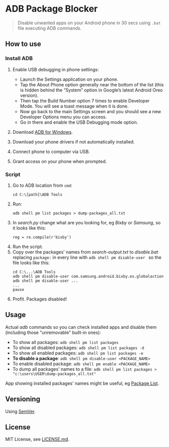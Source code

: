# ADB Package Blocker

>Disable unwanted apps on your Android phone in 30 secs using `.bat` file executing ADB commands.

## How to use
### Install ADB
1) Enable USB debugging in phone settings:
    - Launch the Settings application on your phone.
    - Tap the About Phone option generally near the bottom of the list (this is hidden behind the “System” option in Google’s latest Android Oreo version).
    - Then tap the Build Number option 7 times to enable Developer Mode. You will see a toast message when it is done.
    - Now go back to the main Settings screen and you should see a new Developer Options menu you can access.
    - Go in there and enable the USB Debugging mode option.

2) Download [ADB for Windows](https://dl.google.com/android/repository/platform-tools-latest-windows.zip).

3) Download your phone drivers if not automatically installed.

4) Connect phone to computer via USB.

5) Grant access on your phone when prompted.

### Script

1) Go to ADB location from `cmd`: 
    ```
    cd C:\[path]\ADB Tools
2) Run: 
    ```
    adb shell pm list packages > dump-packages_all.txt
3) In *search.py* change what are you looking for, eg _Bixby_ or _Samsung_, so it looks like this:
    ```
    reg = re.compile(r'bixby')
4)  Run the script.
5) Copy over the packages' names from *search-output.txt* to *disable.bat* replacing `package:` in every line with `adb shell pm disable-user ` so the file looks like this:
    ```
    cd C:\...\ADB Tools
    adb shell pm disable-user com.samsung.android.bixby.es.globalaction
    adb shell pm disable-user ...
    ...
    pause
    ```
6) Profit. Packages disabled!

## Usage

 Actual _adb_ commands so you can check installed apps and disable them (including those "unremovable" built-in ones):

- To show all packages: `adb shell pm list packages`
- To show all disabled packages: `adb shell pm list packages -d`
- To show all enabled packages: `adb shell pm list packages -e`
- **To disable a package**: `adb shell pm disable-user <PACKAGE_NAME>`
- To enable disabled package: `adb shell pm enable <PACKAGE_NAME>`
- To dump all packages' names to a file: `adb shell pm list packages > "c:\users\USER\dump-packages_all.txt"`

App showing installed packages' names might be useful, eg [Package List](https://play.google.com/store/apps/details?id=me.iofel.packagelist).

## Versioning

Using [SemVer](http://semver.org/).

## License

MIT License, see [LICENSE.md](https://github.com/vardecab/adb-package_blocker/blob/master/LICENSE).